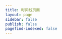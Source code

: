 ```yaml
---
title: 时间线页面
layout: page
sidebar: false
publish: false
pagefind-indexed: false
---
```


<script setup>
import Timeline from '../.vitepress/theme/layout/Timeline.vue'
</script>

<Timeline />
